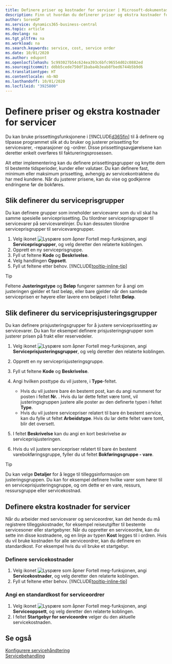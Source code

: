 ```yaml
---
title: Definere priser og kostnader for servicer | Microsoft-dokumentasjon
description: Finn ut hvordan du definerer priser og ekstra kostnader for servicer.
author: SorenGP
ms.service: dynamics365-business-central
ms.topic: article
ms.devlang: na
ms.tgt_pltfrm: na
ms.workload: na
ms.search.keywords: service, cost, service order
ms.date: 10/01/2020
ms.author: edupont
ms.openlocfilehash: 5c993027b54c624ea393c6bfc96554d02c0882ed
ms.sourcegitcommit: ddbb5cede750df1baba4b3eab8fbed6744b5b9d6
ms.translationtype: HT
ms.contentlocale: nb-NO
ms.lasthandoff: 10/01/2020
ms.locfileid: "3925800"
---
```

# <a name="set-up-pricing-and-additional-costs-for-services"></a>Definere priser og ekstra kostnader for servicer
Du kan bruke prissettingsfunksjonene i [!INCLUDE[d365fin](includes/d365fin_md.md)] til å definere og tilpasse programmet slik at du bruker og justerer prissetting for servicevarer, -reparasjoner og -ordrer. Disse prissettingsavgjørelsene kan deretter enkelt overføres til faktureringsprosessen.  
  
Alt etter implementering kan du definere prissettingsgrupper og knytte dem til bestemte tidsperioder, kunder eller valutaer. Du kan definere fast, minimum eller maksimum prissetting, avhengig av servicekontraktene du har med kundene. Når du justerer prisene, kan du vise og godkjenne endringene før de bokføres.  

## <a name="to-set-up-a-service-price-group"></a>Slik definerer du serviceprisgrupper
Du kan definere grupper som inneholder servicevarer som du vil skal ha samme spesielle serviceprissetting. Du tilordner serviceprisgrupper til servicevarer på servicevarelinjer. Du kan dessuten tilordne serviceprisgrupper til servicevaregrupper.  

1. Velg ikonet ![Lyspære som åpner Fortell meg-funksjonen](media/ui-search/search_small.png "Fortell hva du vil gjøre"), angi **Serviceprisgrupper**, og velg deretter den relaterte koblingen.  
2. Opprett en ny serviceprisgruppe.  
3. Fyll ut feltene **Kode** og **Beskrivelse**.  
4. Velg handlingen **Oppsett**.  
2. Fyll ut feltene etter behov. [!INCLUDE[tooltip-inline-tip](includes/tooltip-inline-tip_md.md)]  

 > [!Tip]
 > Feltene **Justeringstype** og **Beløp** fungerer sammen for å angi om justeringen gjelder et fast beløp, eller bare gjelder når den samlede serviceprisen er høyere eller lavere enn beløpet i feltet **Beløp**.  

## <a name="to-set-up-a-service-price-adjustment-group"></a>Slik definerer du serviceprisjusteringsgrupper  
Du kan definere prisjusteringsgrupper for å justere serviceprissetting av servicevarer. Du kan for eksempel definere prisjusteringsgrupper som justerer prisen på frakt eller reservedeler.  
  
1. Velg ikonet ![Lyspære som åpner Fortell meg-funksjonen](media/ui-search/search_small.png "Fortell hva du vil gjøre"), angi **Serviceprisjusteringsgrupper**, og velg deretter den relaterte koblingen.  
2. Opprett en ny serviceprisjusteringsgruppe.  
3. Fyll ut feltene **Kode** og **Beskrivelse**.  
4. Angi hvilken posttype du vil justere, i **Type**-feltet.  
  
    * Hvis du vil justere bare én bestemt post, kan du angi nummeret for posten i feltet **Nr.** . Hvis du lar dette feltet være tomt, vil justeringsgruppen justere alle poster av den definerte typen i feltet **Type**.  
    * Hvis du vil justere servicepriser relatert til bare én bestemt service, kan du fylle ut feltet **Arbeidstype**. Hvis du lar dette feltet være tomt, blir det oversett.  
  
5. I feltet **Beskrivelse** kan du angi en kort beskrivelse av serviceprisjusteringen.  
6. Hvis du vil justere servicepriser relatert til bare én bestemt varebokføringsgruppe, fyller du ut feltet **Bokføringsgruppe - vare**.

> [!Tip]
> Du kan velge **Detaljer** for å legge til tilleggsinformasjon om justeringsgruppen. Du kan for eksempel definere hvilke varer som hører til en serviceprisjusteringsgruppe, og om dette er en vare, ressurs, ressursgruppe eller servicekostnad.  

## <a name="to-set-up-additional-costs-for-services"></a>Definere ekstra kostnader for servicer
Når du arbeider med servicevarer og serviceordrer, kan det hende du må registrere tilleggskostnader, for eksempel reiseutgifter til bestemte servicesoner eller startgebyrer. Når du oppretter en serviceordre, kan du sette inn disse kostnadene, og en linje av typen **Kost** legges til i ordren. Hvis du vil bruke kostnaden for alle serviceordrer, kan du definere en standardkost. For eksempel hvis du vil bruke et startgebyr.
  
### <a name="to-set-up-service-costs"></a>Definere servicekostnader
1. Velg ikonet ![Lyspære som åpner Fortell meg-funksjonen](media/ui-search/search_small.png "Fortell hva du vil gjøre"), angi **Servicekostnader**, og velg deretter den relaterte koblingen. 
2. Fyll ut feltene etter behov. [!INCLUDE[tooltip-inline-tip](includes/tooltip-inline-tip_md.md)]  

### <a name="to-specify-a-default-cost-for-service-orders"></a>Angi en standardkost for serviceordrer
1. Velg ikonet ![Lyspære som åpner Fortell meg-funksjonen](media/ui-search/search_small.png "Fortell hva du vil gjøre"), angi **Serviceoppsett**, og velg deretter den relaterte koblingen. 
2. I feltet **Startgebyr for serviceordre** velger du den aktuelle servicekostnaden.

## <a name="see-also"></a>Se også
[Konfigurere servicehåndtering](service-setup-service.md)  
[Servicebehandling](service-service.md)  
